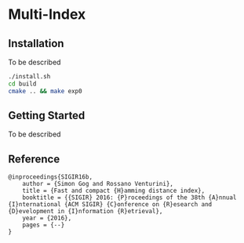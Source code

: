 Multi-Index
=========

Installation
------------

To be described
```bash
./install.sh
cd build
cmake .. && make exp0
```

Getting Started
------------

To be described

Reference
---------

    @inproceedings{SIGIR16b,
        author = {Simon Gog and Rossano Venturini},
        title = {Fast and compact {H}amming distance index},
        booktitle = {{SIGIR} 2016: {P}roceedings of the 38th {A}nnual {I}nternational {ACM SIGIR} {C}onference on {R}esearch and {D}evelopment in {I}nformation {R}etrieval},
        year = {2016},
        pages = {--}
    }
